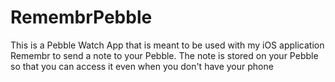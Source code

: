 RemembrPebble
=============

This is a Pebble Watch App that is meant to be used with my iOS application Remembr to send a note to your Pebble. The note is stored on your Pebble so that you can access it even when you don't have your phone
